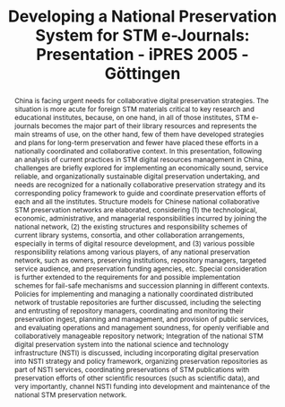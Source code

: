 ---
abstract: 'China is facing urgent needs for collaborative digital preservation strategies.
  The situation is more acute for foreign STM materials critical to key research and
  educational institutes, because, on one hand, in all of those institutes, STM e-journals
  becomes the major part of their library resources and represents the main streams
  of use, on the other hand, few of them have developed strategies and plans for long-term
  preservation and fewer have placed these efforts in a nationally coordinated and
  collaborative context.

  In this presentation, following an analysis of current practices in STM digital
  resources management in China, challenges are briefly explored for implementing
  an economically sound, service reliable, and organizationally sustainable digital
  preservation undertaking, and needs are recognized for a nationally collaborative
  preservation strategy and its corresponding policy framework to guide and coordinate
  preservation efforts of each and all the institutes.

  Structure models for Chinese national collaborative STM preservation networks are
  elaborated, considering (1) the technological, economic, administrative, and managerial
  responsibilities incurred by joining the national network, (2) the existing structures
  and responsibility schemes of current library systems, consortia, and other collaboration
  arrangements, especially in terms of digital resource development, and (3) various
  possible responsibility relations among various players, of any national preservation
  network, such as owners, preserving institutions, repository managers, targeted
  service audience, and preservation funding agencies, etc. Special consideration
  is further extended to the requirements for and possible implementation schemes
  for fail-safe mechanisms and succession planning in different contexts.

  Policies for implementing and managing a nationally coordinated distributed network
  of trustable repositories are further discussed, including the selecting and entrusting
  of repository managers, coordinating and monitoring their preservation ingest, planning
  and management, and provision of public services, and evaluating operations and
  management soundness, for openly verifiable and collaboratively manageable repository
  network; Integration of the national STM digital preservation system into the national
  science and technology infrastructure (NSTI) is discussed, including incorporating
  digital preservation into NSTI strategy and policy framework, organizing preservation
  repositories as part of NSTI services, coordinating preservations of STM publications
  with preservation efforts of other scientific resources (such as scientific data),
  and very importantly, channel NSTI funding into development and maintenance of the
  national STM preservation network.'
creators:
- Ling, Wan
- Zhixiong, Zhang
- Xiaolin, Zhang
date: null
document_url: https://services.phaidra.univie.ac.at/api/object/o:295032/download
grand_parent: iPRES
institutions: []
keywords:
- göttingen
landing_page_url: https://phaidra.univie.ac.at/o:295032
language: eng
layout: publication
license: CC BY-SA 3.0 AT
notes_url: null
parent: iPRES 2005
presentation_url: null
publication_type: paper
size: 134274
source_name: iPRES
title: 'Developing a National Preservation System for STM e-Journals: Presentation
  - iPRES 2005 - Göttingen'
year: 2005
---
